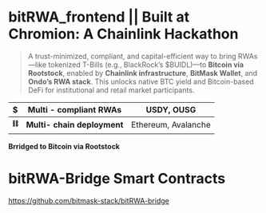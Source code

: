 # bitRWA_frontend  || Built at Chromion: A Chainlink Hackathon 
> A trust-minimized, compliant, and capital-efficient way to bring RWAs—like tokenized T-Bills (e.g., BlackRock’s $BUIDL)—to **Bitcoin via Rootstock**, enabled by **Chainlink infrastructure**, **BitMask Wallet**, and **Ondo’s RWA stack**. This unlocks native BTC yield and Bitcoin-based DeFi for institutional and retail market participants.
> 

| $ | **Multi - compliant RWAs** | USDY, OUSG |
| --- | --- | --- |
| **⛓️** | **Multi- chain deployment** | Ethereum, Avalanche|
**Brridged to Bitcoin via Rootstock**

# bitRWA-Bridge Smart Contracts
https://github.com/bitmask-stack/bitRWA-bridge
